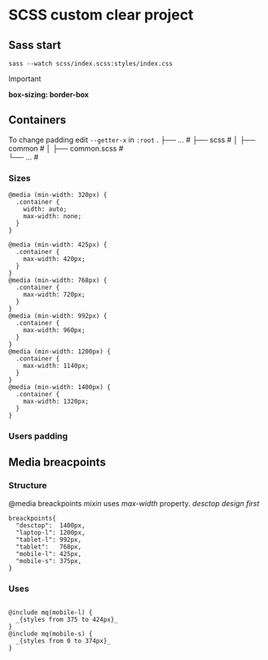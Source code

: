 # SCSS custom clear project


## Sass start

`sass --watch scss/index.scss:styles/index.css`

>[!IMPORTANT]
>**box-sizing: border-box**

## Containers

To change padding edit `--getter-x` in `:root`
    .
    ├── ...                        #
    ├── scss                       #
    │   ├── common                 #
    │       ├── common.scss        #     
    └── ...                        #


### Sizes
```
@media (min-width: 320px) {
  .container {
    width: auto;
    max-width: none;
  }
}

@media (min-width: 425px) {
  .container {
    max-width: 420px;
  }
}
@media (min-width: 768px) {
  .container {
    max-width: 720px;
  }
}
@media (min-width: 992px) {
  .container {
    max-width: 960px;
  }
}
@media (min-width: 1200px) {
  .container {
    max-width: 1140px;
  }
}
@media (min-width: 1400px) {
  .container {
    max-width: 1320px;
  }
}

```
### Users padding



## Media breacpoints 

### Structure
@media breackpoints *mixin* uses _max-width_ property. _desctop design first_
```
breackpoints{
  "desctop":  1400px,
  "laptop-l": 1200px,
  "tablet-l": 992px,
  "tablet":   768px,
  "mobile-l": 425px,
  "mobile-s": 375px,
}
```

### Uses
```

@include mq(mobile-l) {
  _{styles from 375 to 424px}_
}
@include mq(mobile-s) {
  _{styles from 0 to 374px}_
}
```

